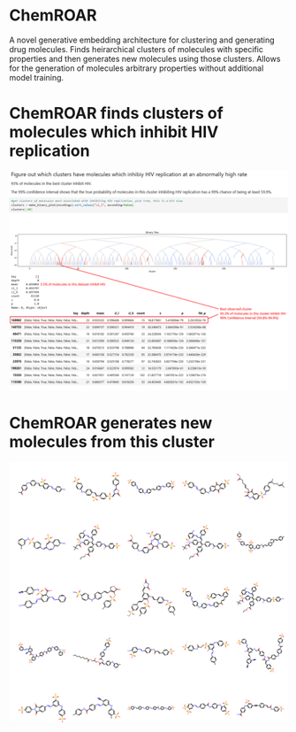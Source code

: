 # ChemROAR
A novel generative embedding architecture for clustering and generating drug molecules. Finds heirarchical clusters of molecules with specific properties and then generates new molecules using those clusters. Allows for the generation of molecules arbitrary properties without additional model training.

# ChemROAR finds clusters of molecules which inhibit HIV replication
![Clusters Found by ChemROAR](resources/clusters.png)

# ChemROAR generates new molecules from this cluster
![New Molecules Generated By Med-ROAR](resources/example_molecules.png)
